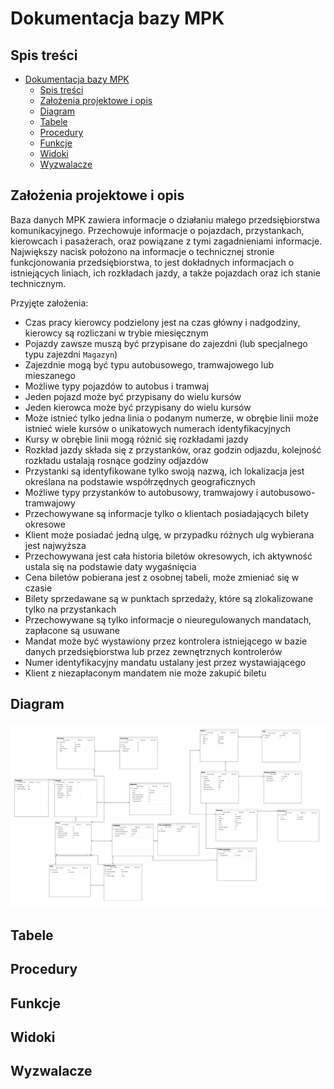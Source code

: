 # Dokumentacja bazy MPK

<!-- tego nie ruszać, tu będzie główny dokument-->

## Spis treści

- [Dokumentacja bazy MPK](#dokumentacja-bazy-mpk)
  - [Spis treści](#spis-treści)
  - [Założenia projektowe i opis](#założenia-projektowe-i-opis)
  - [Diagram](#diagram)
  - [Tabele](#tabele)
  - [Procedury](#procedury)
  - [Funkcje](#funkcje)
  - [Widoki](#widoki)
  - [Wyzwalacze](#wyzwalacze)

## Założenia projektowe i opis

Baza danych MPK zawiera informacje o działaniu małego przedsiębiorstwa komunikacyjnego. Przechowuje informacje o pojazdach, przystankach, kierowcach i pasażerach, oraz powiązane z tymi zagadnieniami informacje. Największy nacisk położono na informacje o technicznej stronie funkcjonowania przedsiębiorstwa, to jest dokładnych informacjach o istniejących liniach, ich rozkładach jazdy, a także pojazdach oraz ich stanie technicznym.  

Przyjęte założenia:

- Czas pracy kierowcy podzielony jest na czas główny i nadgodziny, kierowcy są rozliczani w trybie miesięcznym
- Pojazdy zawsze muszą być przypisane do zajezdni (lub specjalnego typu zajezdni `Magazyn`)
- Zajezdnie mogą być typu autobusowego, tramwajowego lub mieszanego
- Możliwe typy pojazdów to autobus i tramwaj
- Jeden pojazd może być przypisany do wielu kursów
- Jeden kierowca może być przypisany do wielu kursów
- Może istnieć tylko jedna linia o podanym numerze, w obrębie linii może istnieć wiele kursów o unikatowych numerach identyfikacyjnych
- Kursy w obrębie linii mogą różnić się rozkładami jazdy
- Rozkład jazdy składa się z przystanków, oraz godzin odjazdu, kolejność rozkładu ustalają rosnące godziny odjazdów
- Przystanki są identyfikowane tylko swoją nazwą, ich lokalizacja jest określana na podstawie współrzędnych geograficznych
- Możliwe typy przystanków to autobusowy, tramwajowy i autobusowo-tramwajowy
- Przechowywane są informacje tylko o klientach posiadających bilety okresowe
- Klient może posiadać jedną ulgę, w przypadku różnych ulg wybierana jest najwyższa
- Przechowywana jest cała historia biletów okresowych, ich aktywność ustala się na podstawie daty wygaśnięcia
- Cena biletów pobierana jest z osobnej tabeli, może zmieniać się w czasie
- Bilety sprzedawane są w punktach sprzedaży, które są zlokalizowane tylko na przystankach
- Przechowywane są tylko informacje o nieuregulowanych mandatach, zapłacone są usuwane
- Mandat może być wystawiony przez kontrolera istniejącego w bazie danych przedsiębiorstwa lub przez zewnętrznych kontrolerów
- Numer identyfikacyjny mandatu ustalany jest przez wystawiającego
- Klient z niezapłaconym mandatem nie może zakupić biletu

## Diagram

![diagram](./diagram.png)

## Tabele

## Procedury

## Funkcje

## Widoki

## Wyzwalacze
